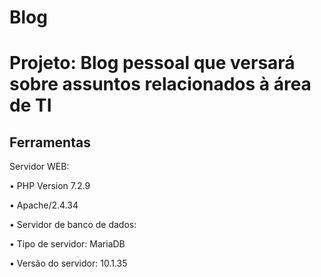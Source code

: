 # Blog

# Projeto: Blog pessoal que versará sobre assuntos relacionados à área de TI

## Ferramentas

Servidor WEB:

• PHP Version 7.2.9

• Apache/2.4.34

• Servidor de banco de dados:

• Tipo de servidor: MariaDB

• Versão do servidor: 10.1.35




